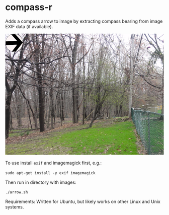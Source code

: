 # compass-r
Adds a compass arrow to image by extracting compass bearing from image EXIF data (if available).

![](https://raw.githubusercontent.com/cleveland-metroparks/compass-r/master/east_facing_photo.png)

To use install ```exif``` and imagemagick first, e.g.:

```sudo apt-get install -y exif imagemagick```

Then run in directory with images:

```
./arrow.sh
```

Requirements: Written for Ubuntu, but likely works on other Linux and Unix systems.
